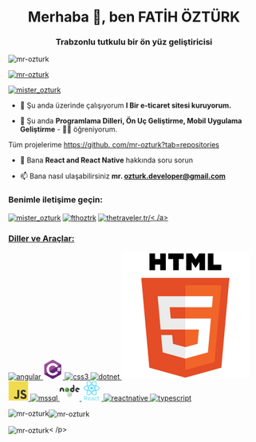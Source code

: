 <h1 align="center">Merhaba 👋, ben FATİH ÖZTÜRK</h1>
<h3 align="center">Trabzonlu tutkulu bir ön yüz geliştiricisi</h3>

<p align="left"> <img src= "https://komarev.com/ghpvc/?username=mr-ozturk&label=Profile%20views&color=0e75b6&style=flat" alt = "mr-ozturk" /> </p>

<p align = "left"> <a href ="https://github.com/ryo-ma/github-profile-trophy"><img src="https://github-profile-trophy.vercel.app/?username=mr-ozturk" alt=" mr-ozturk" /></a> </p>

<p align = "left"> <a href = "https://twitter.com/mister_ozturk" target = "blank"><img src = "https: //img.shields.io/twitter/follow/mister_ozturk?logo=twitter&style=for-the-badge" alt="mister_ozturk" /></a> </p>

- 🔭 Şu anda üzerinde çalışıyorum **I Bir e-ticaret sitesi kuruyorum.**

- 🌱 Şu anda **Programlama Dilleri, Ön Uç Geliştirme, Mobil Uygulama Geliştirme** - 👨‍💻 öğreniyorum.

Tüm projelerime [https://github. com/mr-ozturk?tab=repositories](https://github.com/mr-ozturk?tab=repositories)

- 💬 Bana **React and React Native** hakkında soru sorun

- 📫 Bana nasıl ulaşabilirsiniz **mr. ozturk.developer@gmail.com**

<h3 align="left">Benimle iletişime geçin:</h3>
<p align="left">
<a href="https://twitter.com/mister_ozturk" target= "blank"><img align = "center" src = "https://raw.githubusercontent.com/rahuldkjain/github-profile-readme-generator/master/src/images/icons/Social/twitter.svg" alt= "mister_ozturk" height = "30" genişlik = "40" /></a>
<a href = "https://linkedin.com/in/fthoztrk" target = "blank"><img align = "center" src ="https://raw.githubusercontent.com/rahuldkjain/github-profile-readme-generator/master/src/images/icons/Social/linked-in-alt.svg" alt="fthoztrk" height="30" genişlik = "40" /></a>
<a href = "https://instagram.com/thetraveler.tr/" target = "blank"><img align = "center" src = "https://raw .githubusercontent.com/rahuldkjain/github-profile-readme-generator/master/src/images/icons/Social/instagram.svg" alt = "thetraveler.tr/" height = "30" genişlik = "40" />< /a>
</p>

<h3 align="left">Diller ve Araçlar:</h3>
<p align = "left"> <a href = "https://angular.io" target = "_blank" rel = "noreferrer"> <img src = "https://angular.io/assets/images/logos /angular/angular.svg" alt = "angular" width = "40" height = "40"/> </a> <a href = "https://www.w3schools.com/cs/" target = "_blank " rel = "noreferrer"> <img src = "https://raw.githubusercontent.com/devicons/devicon/master/icons/csharp/csharp-original.svg" alt = "csharp" width = "40" yükseklik = "40"/> </a> <a href = "https://www.w3schools.com/css/" target = "_blank" rel = "noreferrer"> <img src = "https://raw.githubusercontent .com/devicons/devicon/master/icons/css3/css3-original-wordmark.svg" alt = "css3" width = "40" height = "40"/> </a> <a href = "https:/ /dotnet.microsoft.com/" target = "_blank" rel = "noreferrer"> <img src = "https://raw.githubusercontent.com/devicons/devicon/master/icons/dot-net/dot-net- orijinal-wordmark.svg" alt = "dotnet" width = "40" height = "40"/> </a> <a href = "https://www.w3.org/html/" target = "_blank" rel = "noreferrer"> <img src = "https://raw.githubusercontent.com/devicons/devicon/master/icons/html5/html5-original-wordmark.svg" alt = "html5" genişlik = "40" yükseklik ="40"/> </a> <a href = "https://developer.mozilla.org/en-US/docs/Web/JavaScript" target = "_blank" rel = "noreferrer"> <img src= "https://raw.githubusercontent.com/devicons/devicon/master/icons/javascript/javascript-original.svg" alt = "javascript" width = "40" height = "40"/> </a> <a href = "https://www.microsoft.com/en-us/sql-server" target = "_blank" rel = "noreferrer"> <img src = "https://www.svgrepo.com/show/303229 /microsoft-sql-server-logo.svg" alt = "mssql" width = "40" height = "40"/> </a> <a href = "https://nodejs.org" target = "_blank" rel = "noreferrer"> <img src = "https://raw.githubusercontent.com/devicons/devicon/master/icons/nodejs/nodejs-original-wordmark.svg" alt = "nodejs" width = "40" yükseklik ="40"/> </a> <a href = "https://reactjs.org/" target = "_blank" rel = "noreferrer"> <img src = "https://raw.githubusercontent.com/devicons/devicon/master/icons/react/react-original-wordmark.svg" alt = "react" width = "40" height = "40"/> </a> <a href = "https:// reactnative.dev/" target = "_blank" rel = "noreferrer"> <img src = "https://reactnative.dev/img/header_logo.svg" alt = "reactnative" width = "40" height = "40" /> </a> <a href = "https://www.typescriptlang.org/" target = "_blank" rel = "noreferrer"> <img src = "https://raw.githubusercontent.com/devicons/ devicon/master/icons/typescript/typescript-original.svg" alt = "typescript" width = "40" height = "40"/> </a> </p>

<p><img align = "left" src ="https://github-readme-stats.vercel.app/api/top-langs?username=mr-ozturk&show_icons=true&locale=en&layout=compact" alt="mr-ozturk" /></p>

<p> <img align = "center" src = "https://github-readme-stats.vercel.app/api?username=mr-ozturk&show_icons=true&locale=en" alt = "mr-ozturk" /> </p>

<p><img align = "center" src = "https://github-readme-streak-stats.herokuapp.com/?user=mr-ozturk&" alt = "mr-ozturk" />< /p>
